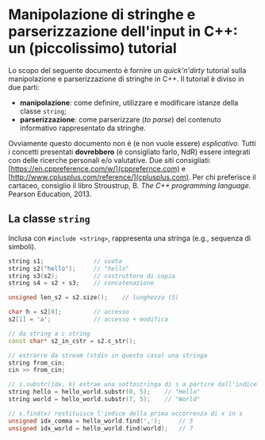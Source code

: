 # Manipolazione di stringhe e parserizzazione dell'input in C++: un (piccolissimo) tutorial

Lo scopo del seguente documento è fornire un *quick'n'dirty* tutorial sulla manipolazione e parserizzazione di stringhe in C++.
Il tutorial è diviso in due parti:

* **manipolazione**: come definire, utilizzare e modificare istanze della classe `string`;
* **parserizzazione**: come parserizzare (*to parse*) del contenuto informativo rappresentato da stringhe.

Ovviamente questo documento non è (e non vuole essere) *esplicativo*. Tutti i concetti presentati **dovrebbero** (è consigliato farlo, NdR) essere integrati con delle ricerche personali e/o valutative.
Due siti consigliati: [https://en.cppreference.com/w/](cpprefernce.com) e [http://www.cplusplus.com/reference/](cplusplus.com). Per chi preferisce il cartaceo, consiglio il libro Stroustrup, B. *The C++ programming language*. Pearson Education, 2013.

## La classe `string`

Inclusa con `#include <string>`, rappresenta una stringa (e.g., sequenza di simboli).

````cpp
string s1;              // vuota
string s2("hello");     // "hello"
string s3(s2);          // costruttore di copia
string s4 = s2 + s3;    // concatenazione

unsigned len_s2 = s2.size();    // lunghezza (5)

char h = s2[0];         // accesso
s2[1] = 'a';            // accesso + modifica

// da string a c string
const char* s2_in_cstr = s2.c_str();

// estrarre da stream (stdin in questo caso) una stringa
string from_cin;
cin >> from_cin;

// s.substr(idx, k) estrae una sottostringa di s a partire dall'indice idx lunga k caratteri
string hello = hello_world.substr(0, 5);    // "Hello"
string world = hello_world.substr(7, 5);    // "World"

// s.find(x) restituisce l'indice della prima occorrenza di x in s
unsigned idx_comma = hello_world.find(',');     // 5
unsigned idx_world = hello_world.find(world);   // 7

````